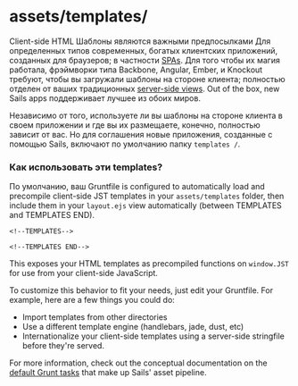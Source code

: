 # assets/templates/

Client-side HTML Шаблоны являются важными предпосылками Для определенных типов современных, богатых клиентских приложений, созданных для браузеров; в частности [SPAs](https://en.wikipedia.org/wiki/Single-page_application). Для того чтобы их магия работала, фрэймворки типа Backbone, Angular, Ember, и Knockout требуют, чтобы вы загружали шаблоны на стороне клиента; полностью отделен от ваших традиционных [server-side views](http://sailsjs.com/documentation/concepts/views).  Out of the box, new Sails apps поддерживает лучшее из обоих миров.

Независимо от того, используете ли вы шаблоны на стороне клиента в своем приложении и где вы их размещаете, конечно, полностью зависит от вас.  Но для соглашения новые приложения, созданные с помощью Sails, включают по умолчанию папку `templates /`.


### Как использовать эти templates?

По умолчанию, ваш Gruntfile is configured to automatically load and precompile
client-side JST templates in your `assets/templates` folder, then
include them in your `layout.ejs` view automatically (between TEMPLATES and TEMPLATES END).

    <!--TEMPLATES-->

    <!--TEMPLATES END-->

This exposes your HTML templates as precompiled functions on `window.JST` for use from your client-side JavaScript.

To customize this behavior to fit your needs, just edit your Gruntfile.
For example, here are a few things you could do:

- Import templates from other directories
- Use a different template engine (handlebars, jade, dust, etc)
- Internationalize your client-side templates using a server-side stringfile before they're served.


For more information, check out the conceptual documentation on the [default Grunt tasks](http://sailsjs.com/documentation/concepts/assets/default-tasks) that make up Sails' asset pipeline.

<docmeta name="displayName" value="templates">

